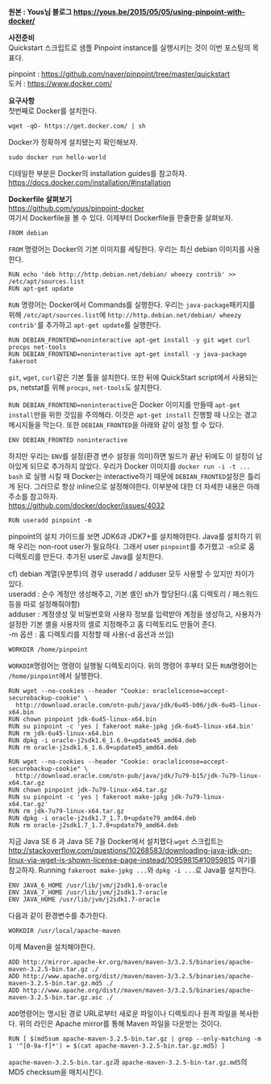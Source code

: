 **원본 : Yous님 블로그 https://yous.be/2015/05/05/using-pinpoint-with-docker/**

**사전준비**<br>
Quickstart 스크립트로 샘플 Pinpoint instance를 실행시키는 것이 이번 포스팅의 목표다. <br>

pinpoint : https://github.com/naver/pinpoint/tree/master/quickstart<br>
도커 : https://www.docker.com/

**요구사항**<br>
첫번째로 Docker를 설치한다. 
```
wget -qO- https://get.docker.com/ | sh
```
Docker가 정확하게 설치됐는지 확인해보자.
```
sudo docker run hello-world
```
디테일한 부분은 Docker의 installation guides를 참고하자.<br> https://docs.docker.com/installation/#installation

**Dockerfile 살펴보기**<br>
https://github.com/yous/pinpoint-docker <br>
여기서 Dockerfile을 볼 수 있다. 이제부터 Dockerfile을 한줄한줄 살펴보자. 

```
FROM debian
```
```FROM``` 명령어는 Docker의 기본 이미지를 세팅한다. 우리는 최신 debian 이미지를 사용한다. 

```
RUN echo 'deb http://http.debian.net/debian/ wheezy contrib' >> /etc/apt/sources.list
RUN apt-get update

```
```RUN``` 명령어는 Docker에서 Commands를 실행한다. 우리는 ```java-package```패키지를 위해 ```/etc/apt/sources.list```에  ```http://http.debian.net/debian/ wheezy contrib'```를 추가하고 ```apt-get update```를 실행한다. 

```
RUN DEBIAN_FRONTEND=noninteractive apt-get install -y git wget curl procps net-tools
RUN DEBIAN_FRONTEND=noninteractive apt-get install -y java-package fakeroot
```
```git```, ```wget```, ```curl```같은 기본 툴을 설치한다. 또한 뒤에  QuickStart script에서 사용되는 ps, netstat를 위해 ```procps```, ```net-tools```도 설치한다. 

```RUN DEBIAN_FRONTEND=noninteractive```은 Docker 이미지를 만들때 ```apt-get install```만을 위한 것임을 주의해라. 이것은 ```apt-get install``` 진행할 때 나오는 경고 메시지들을 막는다. 또한 `DEBIAN_FRONTED`을 아래와 같이 설정 할 수 있다.

```
ENV DEBIAN_FRONTED noninteractive
```
하지만 우리는 `ENV`를 설정(환경 변수 설정을 의미)하면 빌드가 끝난 뒤에도 이 설정이 남아있게 되므로 추가하지 않았다. 우리가 Docker 이미지를 `docker run -i -t ... bash`
로 실행 시킬 때 Docker는 interactive하기 때문에 `DEBIAN_FRONTED`설정은 틀리게 된다. 그러므로 항상 inline으로 설정해야한다. 이부분에 대한 더 자세한 내용은 아래 주소를 참고하자. <br>
https://github.com/docker/docker/issues/4032<br>

```
RUN useradd pinpoint -m
```
pinpoint의 설치 가이드를 보면 JDK6과 JDK7+를 설치해야한다. Java를 설치하기 위해 우리는 non-root user가 필요하다. 그래서 user `pinpoint`를 추가했고 `-m`으로  홈 디렉토리를 만든다. 추가된 user로 Java를 설치한다. 

cf) debian 계열(우분투)의 경우 useradd / adduser 모두 사용할 수 있지만 차이가 있다.<br>
useradd : 순수 계정만 생성해주고, 기본 셸인 sh가 할당된다.(홈 디렉토리 / 패스워드 등을 따로 설정해줘야함)<br>
adduser : 계정생성 및 비밀번호와 사용자 정보를 입력받아 계정을 생성하고, 사용자가 설정한 기본 셸을 사용자의 셸로 지정해주고 홈 디렉토리도 만들어 준다. <br>
-m 옵션 : 홈 디렉토리를 지정할 때 사용(-d 옵션과 쓰임)

```
WORKDIR /home/pinpoint
```
`WORKDIR`명령어는 명령이 실행될 디렉토리이다. 위의 명령어 후부터 모든 `RUN`명령어는 `/home/pinpoint`에서 실행한다. 

```
RUN wget --no-cookies --header "Cookie: oraclelicense=accept-securebackup-cookie" \
  http://download.oracle.com/otn-pub/java/jdk/6u45-b06/jdk-6u45-linux-x64.bin
RUN chown pinpoint jdk-6u45-linux-x64.bin
RUN su pinpoint -c 'yes | fakeroot make-jpkg jdk-6u45-linux-x64.bin'
RUN rm jdk-6u45-linux-x64.bin
RUN dpkg -i oracle-j2sdk1.6_1.6.0+update45_amd64.deb
RUN rm oracle-j2sdk1.6_1.6.0+update45_amd64.deb

RUN wget --no-cookies --header "Cookie: oraclelicense=accept-securebackup-cookie" \
  http://download.oracle.com/otn-pub/java/jdk/7u79-b15/jdk-7u79-linux-x64.tar.gz
RUN chown pinpoint jdk-7u79-linux-x64.tar.gz
RUN su pinpoint -c 'yes | fakeroot make-jpkg jdk-7u79-linux-x64.tar.gz'
RUN rm jdk-7u79-linux-x64.tar.gz
RUN dpkg -i oracle-j2sdk1.7_1.7.0+update79_amd64.deb
RUN rm oracle-j2sdk1.7_1.7.0+update79_amd64.deb
```
지금 Java SE 6 과 Java SE 7을 Docker에서 설치했다.`wget` 스크립트는 http://stackoverflow.com/questions/10268583/downloading-java-jdk-on-linux-via-wget-is-shown-license-page-instead/10959815#10959815 여기를 참고하자. 
Running `fakeroot make-jpkg ...`와 `dpkg -i ...`로 Java를 설치한다. 

```
ENV JAVA_6_HOME /usr/lib/jvm/j2sdk1.6-oracle
ENV JAVA_7_HOME /usr/lib/jvm/j2sdk1.7-oracle
ENV JAVA_HOME /usr/lib/jvm/j2sdk1.7-oracle
```
다음과 같이 환경변수를 추가한다. 

```
WORKDIR /usr/local/apache-maven
```
이제 Maven을 설치해야한다. 

```
ADD http://mirror.apache-kr.org/maven/maven-3/3.2.5/binaries/apache-maven-3.2.5-bin.tar.gz ./
ADD http://www.apache.org/dist//maven/maven-3/3.2.5/binaries/apache-maven-3.2.5-bin.tar.gz.md5 ./
ADD http://www.apache.org/dist//maven/maven-3/3.2.5/binaries/apache-maven-3.2.5-bin.tar.gz.asc ./
```
`ADD`명령어는 명시된 경로 URL로부터 새로운 파일이나 디렉토리나 원격 파일을 복사한다. 위의 라인은 Apache mirror를 통해 Maven 파일을 다운받는 것이다. 

```
RUN [ $(md5sum apache-maven-3.2.5-bin.tar.gz | grep --only-matching -m 1 '^[0-9a-f]*') = $(cat apache-maven-3.2.5-bin.tar.gz.md5) ]
```
`apache-maven-3.2.5-bin.tar.gz`과 `apache-maven-3.2.5-bin-tar.gz.md5`의 MD5 checksum을 매치시킨다. 



